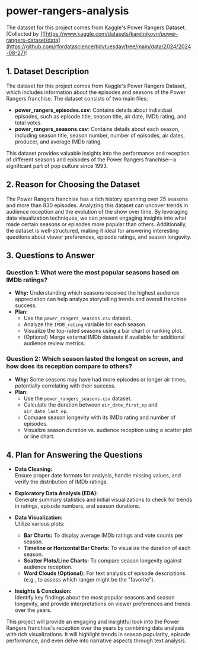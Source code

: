 # power-rangers-analysis
The dataset for this project comes from Kaggle's Power Rangers Dataset. [Collected by ]([https://www.kaggle.com/datasets/karetnikovn/power-rangers-dataset/data](https://github.com/rfordatascience/tidytuesday/tree/main/data/2024/2024-08-27)!

## 1. Dataset Description

The dataset for this project comes from Kaggle's Power Rangers Dataset, which includes information about the episodes and seasons of the Power Rangers franchise. The dataset consists of two main files:

- **power_rangers_episodes.csv**: Contains details about individual episodes, such as episode title, season title, air date, IMDb rating, and total votes.
- **power_rangers_seasons.csv**: Contains details about each season, including season title, season number, number of episodes, air dates, producer, and average IMDb rating.

This dataset provides valuable insights into the performance and reception of different seasons and episodes of the Power Rangers franchise—a significant part of pop culture since 1993.

## 2. Reason for Choosing the Dataset

The Power Rangers franchise has a rich history spanning over 25 seasons and more than 830 episodes. Analyzing this dataset can uncover trends in audience reception and the evolution of the show over time. By leveraging data visualization techniques, we can present engaging insights into what made certain seasons or episodes more popular than others. Additionally, the dataset is well-structured, making it ideal for answering interesting questions about viewer preferences, episode ratings, and season longevity.

## 3. Questions to Answer

### **Question 1: What were the most popular seasons based on IMDb ratings?**

- **Why:** Understanding which seasons received the highest audience appreciation can help analyze storytelling trends and overall franchise success.
- **Plan:**
  - Use the `power_rangers_seasons.csv` dataset.
  - Analyze the `IMDB_rating` variable for each season.
  - Visualize the top-rated seasons using a bar chart or ranking plot.
  - (Optional) Merge external IMDb datasets if available for additional audience review metrics.

### **Question 2: Which season lasted the longest on screen, and how does its reception compare to others?**

- **Why:** Some seasons may have had more episodes or longer air times, potentially correlating with their success.
- **Plan:**
  - Use the `power_rangers_seasons.csv` dataset.
  - Calculate the duration between `air_date_first_ep` and `air_date_last_ep`.
  - Compare season longevity with its IMDb rating and number of episodes.
  - Visualize season duration vs. audience reception using a scatter plot or line chart.

## 4. Plan for Answering the Questions

- **Data Cleaning:**  
  Ensure proper date formats for analysis, handle missing values, and verify the distribution of IMDb ratings.

- **Exploratory Data Analysis (EDA):**  
  Generate summary statistics and initial visualizations to check for trends in ratings, episode numbers, and season durations.

- **Data Visualization:**  
  Utilize various plots:
  - **Bar Charts:** To display average IMDb ratings and vote counts per season.
  - **Timeline or Horizontal Bar Charts:** To visualize the duration of each season.
  - **Scatter Plots/Line Charts:** To compare season longevity against audience reception.
  - **Word Clouds (Optional):** For text analysis of episode descriptions (e.g., to assess which ranger might be the "favorite").

- **Insights & Conclusion:**  
  Identify key findings about the most popular seasons and season longevity, and provide interpretations on viewer preferences and trends over the years.



This project will provide an engaging and insightful look into the Power Rangers franchise's reception over the years by combining data analysis with rich visualizations. It will highlight trends in season popularity, episode performance, and even delve into narrative aspects through text analysis.

